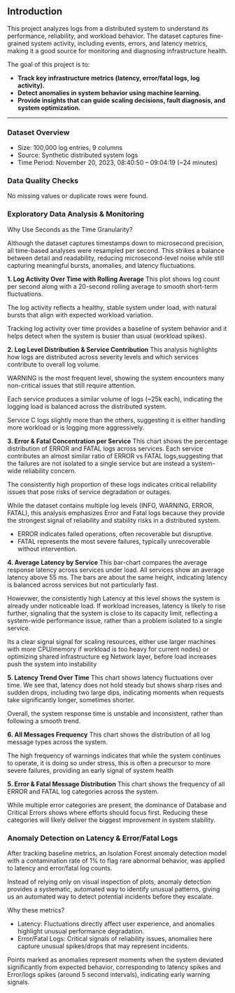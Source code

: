 ## Introduction
This project analyzes logs from a distributed system to understand its performance, reliability, and workload behavior. The dataset captures fine-grained system activity, including events, errors, and latency metrics, making it a good source for monitoring and diagnosing infrastructure health.

The goal of this project is to:
- **Track key infrastructure metrics (latency, error/fatal logs, log activity).**
- **Detect anomalies in system behavior using machine learning.**
- **Provide insights that can guide scaling decisions, fault diagnosis, and system optimization.**

---
### Dataset Overview
- Size: 100,000 log entries, 9 columns
- Source: Synthetic distributed system logs
- Time Period: November 20, 2023, 08:40:50 – 09:04:19 (~24 minutes)

### Data Quality Checks
No missing values or duplicate rows were found.

### Exploratory Data Analysis & Monitoring
Why Use Seconds as the Time Granularity?

Although the dataset captures timestamps down to microsecond precision, all time-based analyses were resampled per second. This strikes a balance between detail and readability, reducing microsecond-level noise while still capturing meaningful bursts, anomalies, and latency fluctuations.

**1. Log Activity Over Time with Rolling Average**
This plot shows log count per second along with a 20-second rolling average to smooth short-term fluctuations.

The log activity reflects a healthy, stable system under load, with natural bursts that align with expected workload variation. 

Tracking log activity over time provides a baseline of system behavior and it helps detect when the system is busier than usual (workload spikes).

**2. Log Level Distribution & Service Contribution**
This analysis highlights how logs are distributed across severity levels and which services contribute to overall log volume.

WARNING is the most frequent level, showing the system encounters many non-critical issues that still require attention.

Each service produces a similar volume of logs (~25k each), indicating the logging load is balanced across the distributed system.

Service C logs slightly more than the others, suggesting it is either handling more workload or is logging more aggressively.

**3. Error & Fatal Concentration per Service**
This chart shows the percentage distribution of ERROR and FATAL logs across services.
Each service contributes an almost similar ratio of ERROR vs FATAL logs,suggesting that the failures are not isolated to a single service but are instead a system-wide reliability concern.

The consistently high proportion of these logs indicates critical reliability issues that pose risks of service degradation or outages.

While the dataset contains multiple log levels (INFO, WARNING, ERROR, FATAL), this analysis emphasizes Error and Fatal logs because they provide the strongest signal of reliability and stability risks in a distributed system.
- ERROR indicates failed operations, often recoverable but disruptive.
- FATAL represents the most severe failures, typically unrecoverable without intervention.

**4. Average Latency by Service**
This bar-chart compares the average response latency across services under load.
All services show an average latency above 55 ms. The bars are about the same height, indicating latency is balanced across services but not particularly fast.

Howevwer, the consistently high Latency at this level shows the system is already under noticeable load. If workload increases, latency is likely to rise further, signaling that the system is close to its capacity limit, reflecting a system-wide performance issue, rather than a problem isolated to a single service.

Its a clear signal signal for scaling resources, either use larger machines with more CPU/memory if workload is too heavy for current nodes) or optimizing shared infrastructure eg Network layer, before load increases push the system into instability

**5. Latency Trend Over Time**
This chart shows latency fluctuations over time. We see that, latency does not hold steady but shows sharp rises and sudden drops, including two large dips, indicating moments when requests take significantly longer, sometimes shorter.

Overall, the system response time is unstable and inconsistent, rather than following a smooth trend.

**6. All Messages Frequency**
This chart shows the distribution of all log message types across the system.

The high frequency of warnings indicates that while the system continues to operate, it is doing so under stress, this is often a precursor to more severe failures, providing an early signal of system health

**5. Error & Fatal Message Distribution**
This chart shows the frequency of all ERROR and FATAL log categories across the system.

While multiple error categories are present, the dominance of Database and Critical Errors shows where efforts should focus first. Reducing these categories will likely deliver the biggest improvement in system stability.


### Anomaly Detection on Latency & Error/Fatal Logs
After tracking baseline metrics, an Isolation Forest anomaly detection model with a contamination rate of 1% to flag rare abnormal behavior, was applied to latency and error/fatal log counts.

Instead of relying only on visual inspection of plots, anomaly detection provides a systematic, automated way to identify unusual patterns, giving us an automated way to detect potential incidents before they escalate.

Why these metrics?
- Latency: Fluctuations directly affect user experience, and anomalies highlight unusual performance degradation.
- Error/Fatal Logs: Critical signals of reliability issues, anomalies here capture unusual spikes/drops that may represent incidents.

Points marked as anomalies represent moments when the system deviated significantly from expected behavior, corresponding to latency spikes and Error/logs spikes (around 5 second intervals), indicating early warning signals.






